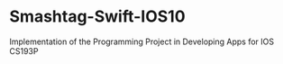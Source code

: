 # Smashtag-Swift-IOS10
Implementation of the Programming Project in Developing Apps for IOS CS193P <br>
